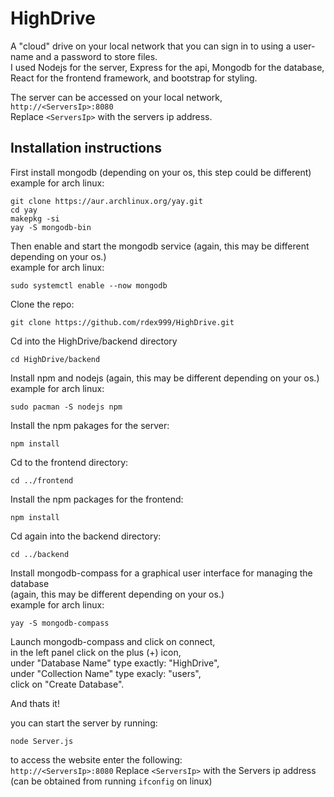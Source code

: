 # HighDrive
A "cloud" drive on your local network that you can sign in to using a user-name and a password to store files.  
I used Nodejs for the server, Express for the api, Mongodb for the database, React for the frontend framework, and bootstrap for styling.  
  
The server can be accessed on your local network, `http://<ServersIp>:8080`  
Replace `<ServersIp>` with the servers ip address.  

## Installation instructions
First install mongodb (depending on your os, this step could be different)  
example for arch linux:  
```
git clone https://aur.archlinux.org/yay.git
cd yay
makepkg -si
yay -S mongodb-bin
```
Then enable and start the mongodb service (again, this may be different depending on your os.)  
example for arch linux:  
```
sudo systemctl enable --now mongodb
```

Clone the repo:  
```
git clone https://github.com/rdex999/HighDrive.git
```

Cd into the HighDrive/backend directory  
```
cd HighDrive/backend
```

Install npm and nodejs (again, this may be different depending on your os.)  
example for arch linux:  
```
sudo pacman -S nodejs npm
```

Install the npm pakages for the server:  
```
npm install
```

Cd to the frontend directory:
```
cd ../frontend
```

Install the npm packages for the frontend:
```
npm install
```

Cd again into the backend directory:
```
cd ../backend
```

Install mongodb-compass for a graphical user interface for managing the database  
(again, this may be different depending on your os.)  
example for arch linux:  
```
yay -S mongodb-compass
```

Launch mongodb-compass and click on connect,  
in the left panel click on the plus (+) icon,  
under "Database Name" type exactly: "HighDrive",  
under "Collection Name" type exacly: "users",  
click on "Create Database".  

And thats it!  

you can start the server by running:  
```
node Server.js
```

to access the website enter the following:  
`http://<ServersIp>:8080`
Replace `<ServersIp>` with the Servers ip address (can be obtained from running `ifconfig` on linux)  
